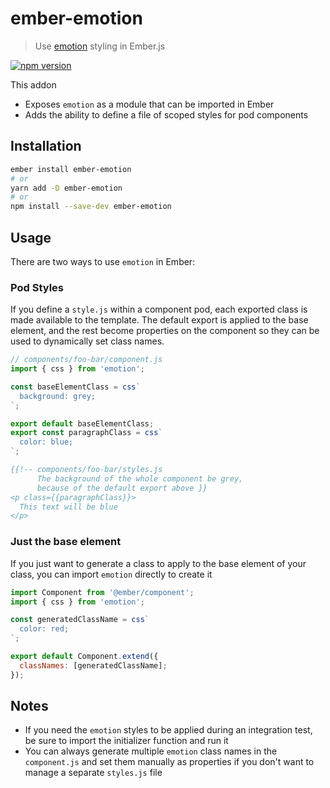 # ember-emotion

> Use [emotion][emotion] styling in Ember.js

[![npm version](https://badge.fury.io/js/ember-emotion.svg)](https://www.npmjs.com/package/ember-emotion)

This addon

- Exposes `emotion` as a module that can be imported in Ember
- Adds the ability to define a file of scoped styles for pod components

## Installation

```bash
ember install ember-emotion
# or
yarn add -D ember-emotion
# or
npm install --save-dev ember-emotion
```

## Usage

There are two ways to use `emotion` in Ember:

### Pod Styles

If you define a `style.js` within a component pod, each exported class is made available to the template. The default export is applied to the base element, and the rest become properties on the component so they can be used to dynamically set class names.

```javascript
// components/foo-bar/component.js
import { css } from 'emotion';

const baseElementClass = css`
  background: grey;
`;

export default baseElementClass;
export const paragraphClass = css`
  color: blue;
`;
```

```hbs
{{!-- components/foo-bar/styles.js
      The background of the whole component be grey,
      because of the default export above }}
<p class={{paragraphClass}}>
  This text will be blue
</p>
```

### Just the base element

If you just want to generate a class to apply to the base element of your class, you can import `emotion` directly to create it

```javascript
import Component from '@ember/component';
import { css } from 'emotion';

const generatedClassName = css`
  color: red;
`;

export default Component.extend({
  classNames: [generatedClassName];
});
```

## Notes

- If you need the `emotion` styles to be applied during an integration test, be sure to import the initializer function and run it
- You can always generate multiple `emotion` class names in the `component.js` and set them manually as properties if you don't want to manage a separate `styles.js` file

[emotion]: https://github.com/emotion-js/emotion
